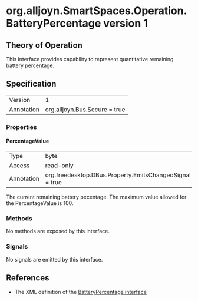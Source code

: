 # org.alljoyn.SmartSpaces.Operation.BatteryPercentage version 1

## Theory of Operation

This interface provides capability to represent quantitative remaining
battery percentage.

## Specification

|            |                                                                |
|------------|----------------------------------------------------------------|
| Version    | 1                                                              |
| Annotation | org.alljoyn.Bus.Secure = true                                  |

### Properties

#### PercentageValue

|            |                                                                |
|------------|----------------------------------------------------------------|
| Type       | byte                                                           |
| Access     | read-only                                                      |
| Annotation | org.freedesktop.DBus.Property.EmitsChangedSignal = true        |

The current remaining battery pecentage. The maximum value allowed for the
PercentageValue is 100.

### Methods

No methods are exposed by this interface.

### Signals

No signals are emitted by this interface.

## References

  * The XML definition of the [BatteryPercentage interface](BatteryPercentage-v1.xml)
